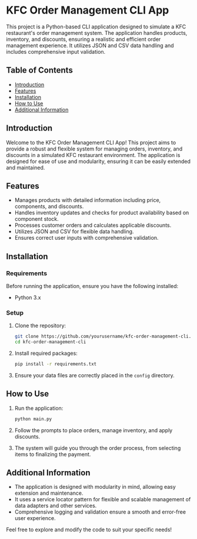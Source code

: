 # KFC Order Management CLI App

This project is a Python-based CLI application designed to simulate a KFC restaurant's order management system. The application handles products, inventory, and discounts, ensuring a realistic and efficient order management experience. It utilizes JSON and CSV data handling and includes comprehensive input validation.

## Table of Contents

- [Introduction](#introduction)
- [Features](#features)
- [Installation](#installation)
- [How to Use](#how-to-use)
- [Additional Information](#additional-information)

## Introduction

Welcome to the KFC Order Management CLI App! This project aims to provide a robust and flexible system for managing orders, inventory, and discounts in a simulated KFC restaurant environment. The application is designed for ease of use and modularity, ensuring it can be easily extended and maintained.

## Features

- Manages products with detailed information including price, components, and discounts.
- Handles inventory updates and checks for product availability based on component stock.
- Processes customer orders and calculates applicable discounts.
- Utilizes JSON and CSV for flexible data handling.
- Ensures correct user inputs with comprehensive validation.

## Installation

### Requirements

Before running the application, ensure you have the following installed:

- Python 3.x

### Setup

1. Clone the repository:
    ```sh
    git clone https://github.com/yourusername/kfc-order-management-cli.git
    cd kfc-order-management-cli
    ```

2. Install required packages:
    ```sh
    pip install -r requirements.txt
    ```

3. Ensure your data files are correctly placed in the `config` directory.

## How to Use

1. Run the application:
    ```sh
    python main.py
    ```

2. Follow the prompts to place orders, manage inventory, and apply discounts.

3. The system will guide you through the order process, from selecting items to finalizing the payment.

## Additional Information

- The application is designed with modularity in mind, allowing easy extension and maintenance.
- It uses a service locator pattern for flexible and scalable management of data adapters and other services.
- Comprehensive logging and validation ensure a smooth and error-free user experience.

Feel free to explore and modify the code to suit your specific needs!
